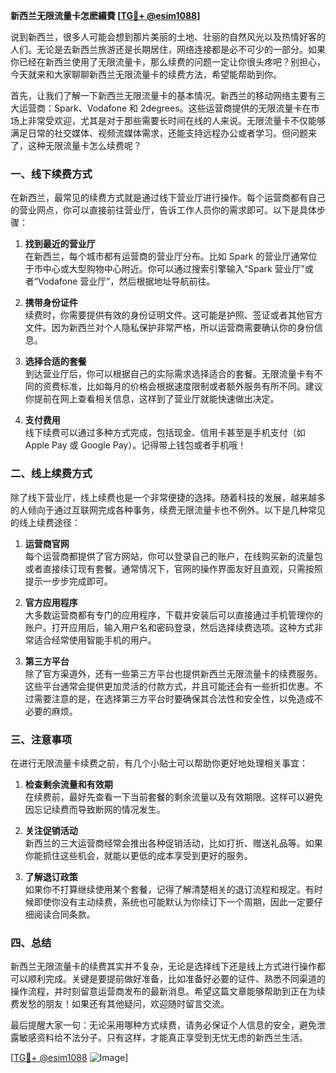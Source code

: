 **新西兰无限流量卡怎麽續費 [[TG💪+ @esim1088](https://t.me/s/esim1088)]**

说到新西兰，很多人可能会想到那片美丽的土地、壮丽的自然风光以及热情好客的人们。无论是去新西兰旅游还是长期居住，网络连接都是必不可少的一部分。如果你已经在新西兰使用了无限流量卡，那么续费的问题一定让你很头疼吧？别担心，今天就来和大家聊聊新西兰无限流量卡的续费方法，希望能帮助到你。

首先，让我们了解一下新西兰无限流量卡的基本情况。新西兰的移动网络主要有三大运营商：Spark、Vodafone 和 2degrees。这些运营商提供的无限流量卡在市场上非常受欢迎，尤其是对于那些需要长时间在线的人来说。无限流量卡不仅能够满足日常的社交媒体、视频流媒体需求，还能支持远程办公或者学习。但问题来了，这种无限流量卡怎么续费呢？

### **一、线下续费方式**

在新西兰，最常见的续费方式就是通过线下营业厅进行操作。每个运营商都有自己的营业网点，你可以直接前往营业厅，告诉工作人员你的需求即可。以下是具体步骤：

1. **找到最近的营业厅**  
   在新西兰，每个城市都有运营商的营业厅分布。比如 Spark 的营业厅通常位于市中心或大型购物中心附近。你可以通过搜索引擎输入“Spark 营业厅”或者“Vodafone 营业厅”，然后根据地址导航前往。

2. **携带身份证件**  
   续费时，你需要提供有效的身份证明文件。这可能是护照、签证或者其他官方文件。因为新西兰对个人隐私保护非常严格，所以运营商需要确认你的身份信息。

3. **选择合适的套餐**  
   到达营业厅后，你可以根据自己的实际需求选择适合的套餐。无限流量卡有不同的资费标准，比如每月的价格会根据速度限制或者额外服务有所不同。建议你提前在网上查看相关信息，这样到了营业厅就能快速做出决定。

4. **支付费用**  
   线下续费可以通过多种方式完成，包括现金、信用卡甚至是手机支付（如 Apple Pay 或 Google Pay）。记得带上钱包或者手机哦！

### **二、线上续费方式**

除了线下营业厅，线上续费也是一个非常便捷的选择。随着科技的发展，越来越多的人倾向于通过互联网完成各种事务，续费无限流量卡也不例外。以下是几种常见的线上续费途径：

1. **运营商官网**  
   每个运营商都提供了官方网站，你可以登录自己的账户，在线购买新的流量包或者直接续订现有套餐。通常情况下，官网的操作界面友好且直观，只需按照提示一步步完成即可。

2. **官方应用程序**  
   大多数运营商都有专门的应用程序，下载并安装后可以直接通过手机管理你的账户。打开应用后，输入用户名和密码登录，然后选择续费选项。这种方式非常适合经常使用智能手机的用户。

3. **第三方平台**  
   除了官方渠道外，还有一些第三方平台也提供新西兰无限流量卡的续费服务。这些平台通常会提供更加灵活的付款方式，并且可能还会有一些折扣优惠。不过需要注意的是，在选择第三方平台时要确保其合法性和安全性，以免造成不必要的麻烦。

### **三、注意事项**

在进行无限流量卡续费之前，有几个小贴士可以帮助你更好地处理相关事宜：

1. **检查剩余流量和有效期**  
   在续费前，最好先查看一下当前套餐的剩余流量以及有效期限。这样可以避免因忘记续费而导致断网的情况发生。

2. **关注促销活动**  
   新西兰的三大运营商经常会推出各种促销活动，比如打折、赠送礼品等。如果你能抓住这些机会，就能以更低的成本享受到更好的服务。

3. **了解退订政策**  
   如果你不打算继续使用某个套餐，记得了解清楚相关的退订流程和规定。有时候即使你没有主动续费，系统也可能默认为你续订下一个周期，因此一定要仔细阅读合同条款。

### **四、总结**

新西兰无限流量卡的续费其实并不复杂，无论是选择线下还是线上方式进行操作都可以顺利完成。关键是要提前做好准备，比如准备好必要的证件、熟悉不同渠道的操作流程，并时刻留意运营商发布的最新消息。希望这篇文章能够帮助到正在为续费发愁的朋友！如果还有其他疑问，欢迎随时留言交流。

最后提醒大家一句：无论采用哪种方式续费，请务必保证个人信息的安全，避免泄露敏感资料给不法分子。只有这样，才能真正享受到无忧无虑的新西兰生活。

[[TG💪+ @esim1088](https://t.me/s/esim1088) ![Image](https://i.postimg.cc/4NQfJmqS/Snipaste-2025-05-13-00-14-12.png)]